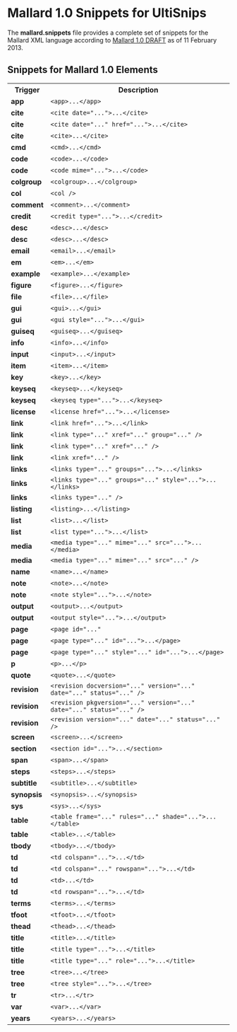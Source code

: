 # Mallard 1.0 Snippets for UltiSnips

The **mallard.snippets** file provides a complete set of snippets for the Mallard XML language according to [Mallard 1.0 DRAFT](http://projectmallard.org/1.0/index.html) as of 11 February 2013.

## Snippets for Mallard 1.0 Elements

<table>
  <tr>
    <th>Trigger</th>
    <th>Description</th>
  </tr>
  <tr>
    <td><strong>app</strong></td>
    <td><code>&lt;app&gt;...&lt;/app&gt;</code></td>
  </tr>
  <tr>
    <td><strong>cite</strong></td>
    <td><code>&lt;cite date="..."&gt;...&lt;/cite&gt;</code></td>
  </tr>
  <tr>
    <td><strong>cite</strong></td>
    <td><code>&lt;cite date="..." href="..."&gt;...&lt;/cite&gt;</code></td>
  </tr>
  <tr>
    <td><strong>cite</strong></td>
    <td><code>&lt;cite&gt;...&lt;/cite&gt;</code></td>
  </tr>
  <tr>
    <td><strong>cmd</strong></td>
    <td><code>&lt;cmd&gt;...&lt;/cmd&gt;</code></td>
  </tr>
  <tr>
    <td><strong>code</strong></td>
    <td><code>&lt;code&gt;...&lt;/code&gt;</code></td>
  </tr>
  <tr>
    <td><strong>code</strong></td>
    <td><code>&lt;code mime="..."&gt;...&lt;/code&gt;</code></td>
  </tr>
  <tr>
    <td><strong>colgroup</strong></td>
    <td><code>&lt;colgroup&gt;...&lt;/colgroup&gt;</code></td>
  </tr>
  <tr>
    <td><strong>col</strong></td>
    <td><code>&lt;col /&gt;</code></td>
  </tr>
  <tr>
    <td><strong>comment</strong></td>
    <td><code>&lt;comment&gt;...&lt;/comment&gt;</code></td>
  </tr>
  <tr>
    <td><strong>credit</strong></td>
    <td><code>&lt;credit type="..."&gt;...&lt;/credit&gt;</code></td>
  </tr>
  <tr>
    <td><strong>desc</strong></td>
    <td><code>&lt;desc&gt;...&lt;/desc&gt;</code></td>
  </tr>
  <tr>
    <td><strong>desc</strong></td>
    <td><code>&lt;desc&gt;...&lt;/desc&gt;</code></td>
  </tr>
  <tr>
    <td><strong>email</strong></td>
    <td><code>&lt;email&gt;...&lt;/email&gt;</code></td>
  </tr>
  <tr>
    <td><strong>em</strong></td>
    <td><code>&lt;em&gt;...&lt;/em&gt;</code></td>
  </tr>
  <tr>
    <td><strong>example</strong></td>
    <td><code>&lt;example&gt;...&lt;/example&gt;</code></td>
  </tr>
  <tr>
    <td><strong>figure</strong></td>
    <td><code>&lt;figure&gt;...&lt;/figure&gt;</code></td>
  </tr>
  <tr>
    <td><strong>file</strong></td>
    <td><code>&lt;file&gt;...&lt;/file&gt;</code></td>
  </tr>
  <tr>
    <td><strong>gui</strong></td>
    <td><code>&lt;gui&gt;...&lt;/gui&gt;</code></td>
  </tr>
  <tr>
    <td><strong>gui</strong></td>
    <td><code>&lt;gui style="..."&gt;...&lt;/gui&gt;</code></td>
  </tr>
  <tr>
    <td><strong>guiseq</strong></td>
    <td><code>&lt;guiseq&gt;...&lt;/guiseq&gt;</code></td>
  </tr>
  <tr>
    <td><strong>info</strong></td>
    <td><code>&lt;info&gt;...&lt;/info&gt;</code></td>
  </tr>
  <tr>
    <td><strong>input</strong></td>
    <td><code>&lt;input&gt;...&lt;/input&gt;</code></td>
  </tr>
  <tr>
    <td><strong>item</strong></td>
    <td><code>&lt;item&gt;...&lt;/item&gt;</code></td>
  </tr>
  <tr>
    <td><strong>key</strong></td>
    <td><code>&lt;key&gt;...&lt;/key&gt;</code></td>
  </tr>
  <tr>
    <td><strong>keyseq</strong></td>
    <td><code>&lt;keyseq&gt;...&lt;/keyseq&gt;</code></td>
  </tr>
  <tr>
    <td><strong>keyseq</strong></td>
    <td><code>&lt;keyseq type="..."&gt;...&lt;/keyseq&gt;</code></td>
  </tr>
  <tr>
    <td><strong>license</strong></td>
    <td><code>&lt;license href="..."&gt;...&lt;/license&gt;</code></td>
  </tr>
  <tr>
    <td><strong>link</strong></td>
    <td><code>&lt;link href="..."&gt;...&lt;/link&gt;</code></td>
  </tr>
  <tr>
    <td><strong>link</strong></td>
    <td><code>&lt;link type="..." xref="..." group="..." /&gt;</code></td>
  </tr>
  <tr>
    <td><strong>link</strong></td>
    <td><code>&lt;link type="..." xref="..." /&gt;</code></td>
  </tr>
  <tr>
    <td><strong>link</strong></td>
    <td><code>&lt;link xref="..." /&gt;</code></td>
  </tr>
  <tr>
    <td><strong>links</strong></td>
    <td><code>&lt;links type="..." groups="..."&gt;...&lt;/links&gt;</code></td>
  </tr>
  <tr>
    <td><strong>links</strong></td>
    <td><code>&lt;links type="..." groups="..." style="..."&gt;...&lt;/links&gt;</code></td>
  </tr>
  <tr>
    <td><strong>links</strong></td>
    <td><code>&lt;links type="..." /&gt;</code></td>
  </tr>
  <tr>
    <td><strong>listing</strong></td>
    <td><code>&lt;listing&gt;...&lt;/listing&gt;</code></td>
  </tr>
  <tr>
    <td><strong>list</strong></td>
    <td><code>&lt;list&gt;...&lt;/list&gt;</code></td>
  </tr>
  <tr>
    <td><strong>list</strong></td>
    <td><code>&lt;list type="..."&gt;...&lt;/list&gt;</code></td>
  </tr>
  <tr>
    <td><strong>media</strong></td>
    <td><code>&lt;media type="..." mime="..." src="..."&gt;...&lt;/media&gt;</code></td>
  </tr>
  <tr>
    <td><strong>media</strong></td>
    <td><code>&lt;media type="..." mime="..." src="..." /&gt;</code></td>
  </tr>
  <tr>
    <td><strong>name</strong></td>
    <td><code>&lt;name&gt;...&lt;/name&gt;</code></td>
  </tr>
  <tr>
    <td><strong>note</strong></td>
    <td><code>&lt;note&gt;...&lt;/note&gt;</code></td>
  </tr>
  <tr>
    <td><strong>note</strong></td>
    <td><code>&lt;note style="..."&gt;...&lt;/note&gt;</code></td>
  </tr>
  <tr>
    <td><strong>output</strong></td>
    <td><code>&lt;output&gt;...&lt;/output&gt;</code></td>
  </tr>
  <tr>
    <td><strong>output</strong></td>
    <td><code>&lt;output style="..."&gt;...&lt;/output&gt;</code></td>
  </tr>
  <tr>
    <td><strong>page</strong></td>
    <td><code>&lt;page id="..."</code></td>
  </tr>
  <tr>
    <td><strong>page</strong></td>
    <td><code>&lt;page type="..." id="..."&gt;...&lt;/page&gt;</code></td>
  </tr>
  <tr>
    <td><strong>page</strong></td>
    <td><code>&lt;page type="..." style="..." id="..."&gt;...&lt;/page&gt;</code></td>
  </tr>
  <tr>
    <td><strong>p</strong></td>
    <td><code>&lt;p&gt;...&lt;/p&gt;</code></td>
  </tr>
  <tr>
    <td><strong>quote</strong></td>
    <td><code>&lt;quote&gt;...&lt;/quote&gt;</code></td>
  </tr>
  <tr>
    <td><strong>revision</strong></td>
    <td><code>&lt;revision docversion="..." version="..." date="..." status="..." /&gt;</code></td>
  </tr>
  <tr>
    <td><strong>revision</strong></td>
    <td><code>&lt;revision pkgversion="..." version="..." date="..." status="..." /&gt;</code></td>
  </tr>
  <tr>
    <td><strong>revision</strong></td>
    <td><code>&lt;revision version="..." date="..." status="..." /&gt;</code></td>
  </tr>
  <tr>
    <td><strong>screen</strong></td>
    <td><code>&lt;screen&gt;...&lt;/screen&gt;</code></td>
  </tr>
  <tr>
    <td><strong>section</strong></td>
    <td><code>&lt;section id="..."&gt;...&lt;/section&gt;</code></td>
  </tr>
  <tr>
    <td><strong>span</strong></td>
    <td><code>&lt;span&gt;...&lt;/span&gt;</code></td>
  </tr>
  <tr>
    <td><strong>steps</strong></td>
    <td><code>&lt;steps&gt;...&lt;/steps&gt;</code></td>
  </tr>
  <tr>
    <td><strong>subtitle</strong></td>
    <td><code>&lt;subtitle&gt;...&lt;/subtitle&gt;</code></td>
  </tr>
  <tr>
    <td><strong>synopsis</strong></td>
    <td><code>&lt;synopsis&gt;...&lt;/synopsis&gt;</code></td>
  </tr>
  <tr>
    <td><strong>sys</strong></td>
    <td><code>&lt;sys&gt;...&lt;/sys&gt;</code></td>
  </tr>
  <tr>
    <td><strong>table</strong></td>
    <td><code>&lt;table frame="..." rules="..." shade="..."&gt;...&lt;/table&gt;</code></td>
  </tr>
  <tr>
    <td><strong>table</strong></td>
    <td><code>&lt;table&gt;...&lt;/table&gt;</code></td>
  </tr>
  <tr>
    <td><strong>tbody</strong></td>
    <td><code>&lt;tbody&gt;...&lt;/tbody&gt;</code></td>
  </tr>
  <tr>
    <td><strong>td</strong></td>
    <td><code>&lt;td colspan="..."&gt;...&lt;/td&gt;</code></td>
  </tr>
  <tr>
    <td><strong>td</strong></td>
    <td><code>&lt;td colspan="..." rowspan="..."&gt;...&lt;/td&gt;</code></td>
  </tr>
  <tr>
    <td><strong>td</strong></td>
    <td><code>&lt;td&gt;...&lt;/td&gt;</code></td>
  </tr>
  <tr>
    <td><strong>td</strong></td>
    <td><code>&lt;td rowspan="..."&gt;...&lt;/td&gt;</code></td>
  </tr>
  <tr>
    <td><strong>terms</strong></td>
    <td><code>&lt;terms&gt;...&lt;/terms&gt;</code></td>
  </tr>
  <tr>
    <td><strong>tfoot</strong></td>
    <td><code>&lt;tfoot&gt;...&lt;/tfoot&gt;</code></td>
  </tr>
  <tr>
    <td><strong>thead</strong></td>
    <td><code>&lt;thead&gt;...&lt;/thead&gt;</code></td>
  </tr>
  <tr>
    <td><strong>title</strong></td>
    <td><code>&lt;title&gt;...&lt;/title&gt;</code></td>
  </tr>
  <tr>
    <td><strong>title</strong></td>
    <td><code>&lt;title type="..."&gt;...&lt;/title&gt;</code></td>
  </tr>
  <tr>
    <td><strong>title</strong></td>
    <td><code>&lt;title type="..." role="..."&gt;...&lt;/title&gt;</code></td>
  </tr>
  <tr>
    <td><strong>tree</strong></td>
    <td><code>&lt;tree&gt;...&lt;/tree&gt;</code></td>
  </tr>
  <tr>
    <td><strong>tree</strong></td>
    <td><code>&lt;tree style="..."&gt;...&lt;/tree&gt;</code></td>
  </tr>
  <tr>
    <td><strong>tr</strong></td>
    <td><code>&lt;tr&gt;...&lt;/tr&gt;</code></td>
  </tr>
  <tr>
    <td><strong>var</strong></td>
    <td><code>&lt;var&gt;...&lt;/var&gt;</code></td>
  </tr>
  <tr>
    <td><strong>years</strong></td>
    <td><code>&lt;years&gt;...&lt;/years&gt;</code></td>
  </tr>
</table>
